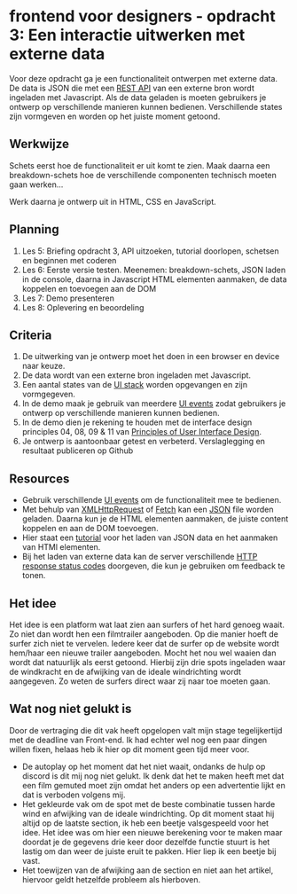 # frontend voor designers - opdracht 3: Een interactie uitwerken met externe data

Voor deze opdracht ga je een functionaliteit ontwerpen met externe data. De data is JSON die met een [REST API](https://developer.mozilla.org/en-US/docs/Glossary/REST) van een externe bron wordt ingeladen met Javascript.  Als de data geladen is moeten gebruikers je ontwerp op verschillende manieren kunnen bedienen. Verschillende states zijn vormgeven en worden op het juiste moment getoond.


## Werkwijze
Schets eerst hoe de functionaliteit er uit komt te zien. Maak daarna een breakdown-schets hoe de verschillende componenten technisch moeten gaan werken...

Werk daarna je ontwerp uit in HTML, CSS en JavaScript.


## Planning
1. Les 5: Briefing opdracht 3, API uitzoeken, tutorial doorlopen, schetsen en beginnen met coderen
2. Les 6: Eerste versie testen. Meenemen: breakdown-schets, JSON laden in de console, daarna in Javascript HTML elementen aanmaken, de data koppelen en toevoegen aan de DOM
3. Les 7: Demo presenteren
4. Les 8: Oplevering en beoordeling


## Criteria
1. De uitwerking van je ontwerp moet het doen in een browser en device naar keuze.
2. De data wordt van een externe bron ingeladen met Javascript.
3. Een aantal states van de [UI stack](https://www.scotthurff.com/posts/why-your-user-interface-is-awkward-youre-ignoring-the-ui-stack/) worden opgevangen en zijn vormgegeven.
4. In de demo maak je gebruik van meerdere [UI events](https://developer.mozilla.org/en-US/docs/Web/API/UIEvent) zodat gebruikers je ontwerp op verschillende manieren kunnen bedienen.
5. In de demo dien je rekening te houden met de interface design principles 04, 08, 09 & 11 van [Principles of User Interface Design](http://bokardo.com/principles-of-user-interface-design/).
6. Je ontwerp is aantoonbaar getest en verbeterd. Verslaglegging en resultaat publiceren op Github


## Resources
- Gebruik verschillende [UI events](https://developer.mozilla.org/en-US/docs/Web/API/UIEvent) om de functionaliteit mee te bedienen.
- Met behulp van [XMLHttpRequest](https://developer.mozilla.org/en-US/docs/Web/API/XMLHttpRequest/Using_XMLHttpRequest) of [Fetch](https://developer.mozilla.org/en-US/docs/Web/API/Fetch_API/Using_Fetch) kan een [JSON](https://developer.mozilla.org/en-US/docs/Learn/JavaScript/Objects/JSON) file worden geladen. Daarna kun je de HTML elementen aanmaken, de juiste content koppelen en aan de DOM toevoegen.
- Hier staat een [tutorial](https://developer.mozilla.org/en-US/docs/Learn/JavaScript/Objects/JSON) voor het laden van JSON data en het aanmaken van HTMl elementen.
- Bij het laden van externe data kan de server verschillende [HTTP response status codes](https://developer.mozilla.org/en-US/docs/Web/HTTP/Status) doorgeven, die kun je gebruiken om feedback te tonen.

## Het idee
Het idee is een platform wat laat zien aan surfers of het hard genoeg waait. Zo niet dan wordt hen een filmtrailer aangeboden. Op die manier hoeft de surfer zich niet te vervelen. Iedere keer dat de surfer op de website wordt hem/haar een nieuwe trailer aangeboden. Mocht het nou wel waaien dan wordt dat natuurlijk als eerst getoond. Hierbij zijn drie spots ingeladen waar de windkracht en de afwijking van de ideale windrichting wordt aangegeven. Zo weten de surfers direct waar zij naar toe moeten gaan.

## Wat nog niet gelukt is
Door de vertraging die dit vak heeft opgelopen valt mijn stage tegelijkertijd met de deadline van Front-end. Ik had echter wel nog een paar dingen willen fixen, helaas heb ik hier op dit moment geen tijd meer voor.

- De autoplay op het moment dat het niet waait, ondanks de hulp op discord is dit mij nog niet gelukt. Ik denk dat het te maken heeft met dat een film gemuted moet zijn omdat het anders op een advertentie lijkt en dat is verboden volgens mij.
- Het gekleurde vak om de spot met de beste combinatie tussen harde wind en afwijking van de ideale windrichting. Op dit moment staat hij altijd op de laatste section, ik heb een beetje valsgespeeld voor het idee. Het idee was om hier een nieuwe berekening voor te maken maar doordat je de gegevens drie keer door dezelfde functie stuurt is het lastig om dan weer de juiste eruit te pakken. Hier liep ik een beetje bij vast.
- Het toewijzen van de afwijking aan de section en niet aan het artikel, hiervoor geldt hetzelfde probleem als hierboven.